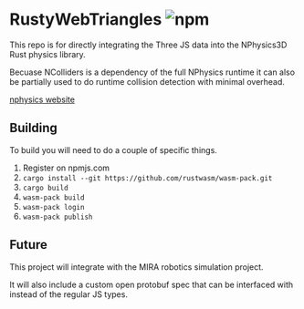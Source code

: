 # RustyWebTriangles <img alt="npm" src="https://img.shields.io/npm/v/rusty_web_triangles">

This repo is for directly integrating the Three JS data into the NPhysics3D Rust physics library.

Becuase NColliders is a dependency of the full NPhysics runtime it can also be partially used to do runtime collision detection with minimal overhead.

[nphysics website](https://nphysics.org/)

## Building

To build you will need to do a couple of specific things.

1. Register on npmjs.com
2. ` cargo install --git https://github.com/rustwasm/wasm-pack.git `
3. ` cargo build `
4. ` wasm-pack build `
5. ` wasm-pack login `
6. ` wasm-pack publish `

## Future

This project will integrate with the MIRA robotics simulation project.

It will also include a custom open protobuf spec that can be interfaced with instead of the regular JS types.
